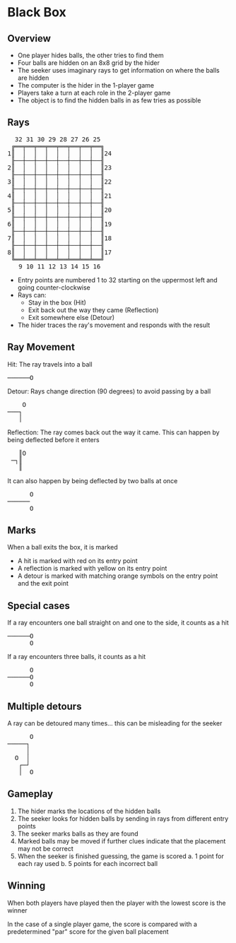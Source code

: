 # Black Box

## Overview
- One player hides balls, the other tries to find them
- Four balls are hidden on an 8x8 grid by the hider
- The seeker uses imaginary rays to get information on where the balls are hidden
- The computer is the hider in the 1-player game
- Players take a turn at each role in the 2-player game
- The object is to find the hidden balls in as few tries as possible

## Rays

<pre>
  32 31 30 29 28 27 26 25
 ╔══╤══╤══╤══╤══╤══╤══╤══╗
1║  │  │  │  │  │  │  │  ║24
 ╟──┼──┼──┼──┼──┼──┼──┼──╢
2║  │  │  │  │  │  │  │  ║23
 ╟──┼──┼──┼──┼──┼──┼──┼──╢
3║  │  │  │  │  │  │  │  ║22
 ╟──┼──┼──┼──┼──┼──┼──┼──╢
4║  │  │  │  │  │  │  │  ║21
 ╟──┼──┼──┼──┼──┼──┼──┼──╢
5║  │  │  │  │  │  │  │  ║20
 ╟──┼──┼──┼──┼──┼──┼──┼──╢
6║  │  │  │  │  │  │  │  ║19
 ╟──┼──┼──┼──┼──┼──┼──┼──╢
7║  │  │  │  │  │  │  │  ║18
 ╟──┼──┼──┼──┼──┼──┼──┼──╢
8║  │  │  │  │  │  │  │  ║17
 ╚══╧══╧══╧══╧══╧══╧══╧══╝
   9 10 11 12 13 14 15 16
</pre>

- Entry points are numbered 1 to 32 starting on the uppermost left and going counter-clockwise
- Rays can:
    - Stay in the box (Hit)
    - Exit back out the way they came (Reflection)
    - Exit somewhere else (Detour)
- The hider traces the ray's movement and responds with the result

## Ray Movement
Hit: The ray travels into a ball

<pre>
──────O
</pre>

Detour: Rays change direction (90 degrees) to avoid passing by a ball

<pre>
    O
───┐
   │
</pre>

Reflection: The ray comes back out the way it came. This can happen by being deflected before it enters

<pre>
   ║O
 ─┐║
   ║
</pre>

It can also happen by being deflected by two balls at once

<pre>
      O
──────
      O
</pre>

## Marks
When a ball exits the box, it is marked

- A hit is marked with red on its entry point
- A reflection is marked with yellow on its entry point
- A detour is marked with matching orange symbols on the entry point and the exit point

## Special cases
If a ray encounters one ball straight on and one to the side, it counts as a hit

<pre>
──────O
      O
</pre>

If a ray encounters three balls, it counts as a hit

<pre>
      O
──────O
      O
</pre>

## Multiple detours
A ray can be detoured many times... this can be misleading for the seeker

<pre>
      O
─────┐
     │
  O  │
   ┌─┘
   │  O
</pre>

## Gameplay
1. The hider marks the locations of the hidden balls
2. The seeker looks for hidden balls by sending in rays from different entry points
3. The seeker marks balls as they are found
4. Marked balls may be moved if further clues indicate that the placement may not be correct
5. When the seeker is finished guessing, the game is scored
    a. 1 point for each ray used
    b. 5 points for each incorrect ball

## Winning
When both players have played then the player with the lowest score is the winner

In the case of a single player game, the score is compared with a predetermined "par" score for the given ball placement